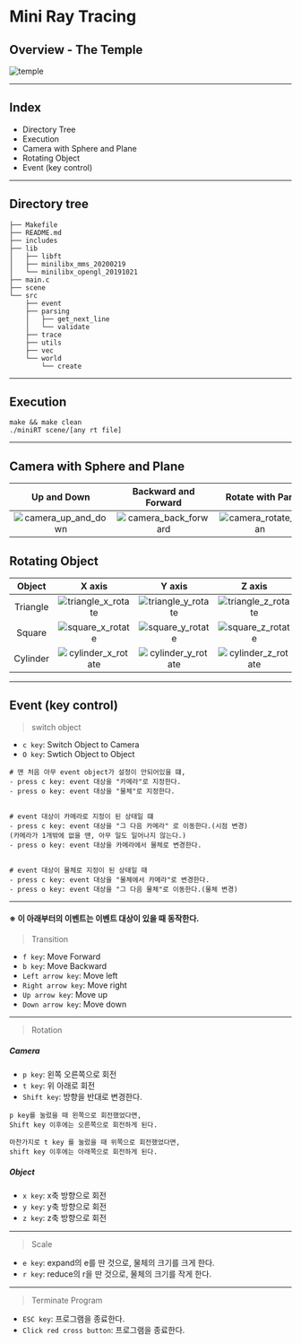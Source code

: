 # Mini Ray Tracing
## Overview - The Temple
![temple](https://user-images.githubusercontent.com/60311340/147248458-eb0099cf-8aa3-4bc8-a144-7e1a9d74d6fc.gif)

---
## Index
- Directory Tree
- Execution
- Camera with Sphere and Plane
- Rotating Object	
- Event (key control)
---
## Directory tree
```shell
├── Makefile
├── README.md
├── includes
├── lib
│   ├── libft
│   ├── minilibx_mms_20200219
│   └── minilibx_opengl_20191021
├── main.c
├── scene
└── src
    ├── event
    ├── parsing
    │   ├── get_next_line
    │   └── validate
    ├── trace
    ├── utils
    ├── vec
    └── world
        └── create
```
---
## Execution
```shell
make && make clean
./miniRT scene/[any rt file]
```
---
## Camera with Sphere and Plane
|Up and Down|Backward and Forward|Rotate with Pan|Rotate with Tilt|Object Transition|Camera Switching|
:-------------------------:|:-------------------------:|:-------------------------:|:-------------------------:|:-------------------------:|:-------------------------:
|![camera_up_and_down](https://user-images.githubusercontent.com/60311340/147249009-92aec9c1-53de-4845-af74-ba9facb151cb.gif)|![camera_back_forward](https://user-images.githubusercontent.com/60311340/147249016-221ee5ae-6807-482f-a5eb-fa13c02ac82e.gif)|![camera_rotate_pan](https://user-images.githubusercontent.com/60311340/147249026-19db7408-8710-4e2b-85d9-a0d083e9424c.gif)|![camera_rotate_tilt](https://user-images.githubusercontent.com/60311340/147249031-7dfb391d-2cb3-49ec-925b-8e040d1dc26f.gif)|![object_transition](https://user-images.githubusercontent.com/60311340/147249041-8243c7ac-d4bf-4796-9163-ac37b645226b.gif)|![camera_switching](https://user-images.githubusercontent.com/60311340/147249048-91fa2cf4-dc0f-4773-af07-2eaebc114689.gif)|


## Rotating Object
|Object|X axis|Y axis|Z axis|
:-------------------------:|:-------------------------:|:-------------------------:|:-------------------------:
|Triangle|![triangle_x_rotate](https://user-images.githubusercontent.com/60311340/147248551-30e2a0e6-c342-494c-8844-e480893f929a.gif)|![triangle_y_rotate](https://user-images.githubusercontent.com/60311340/147248561-d4d83187-83e7-4acf-857b-07256e7ad28a.gif)|![triangle_z_rotate](https://user-images.githubusercontent.com/60311340/147248565-f6032ded-2dcc-4595-9c0d-c3e54dc05abd.gif)|
|Square|![square_x_rotate](https://user-images.githubusercontent.com/60311340/147248569-a4552d00-967a-4316-ab32-afb3236d185b.gif)|![square_y_rotate](https://user-images.githubusercontent.com/60311340/147248573-89758f0e-994f-405e-a0bb-ae436145b442.gif)|![square_z_rotate](https://user-images.githubusercontent.com/60311340/147248574-8f97ba88-3435-4ca2-8843-e13e4ce416ee.gif)|
|Cylinder|![cylinder_x_rotate](https://user-images.githubusercontent.com/60311340/147248581-682adc0b-6325-497a-8c78-d83a6f33c371.gif)|![cylinder_y_rotate](https://user-images.githubusercontent.com/60311340/147248582-bc355878-b8b9-4269-aca8-ae006e47531f.gif)|![cylinder_z_rotate](https://user-images.githubusercontent.com/60311340/147248585-e965b24e-8314-4723-a3c8-6c8ba942a372.gif)|

---
## Event (key control)

> switch object
- `c key`: Switch Object to Camera
- `O key`: Swtich Object to Object

```shell
# 맨 처음 아무 event object가 설정이 안되어있을 떄,
- press c key: event 대상을 "카메라"로 지정한다.
- press o key: event 대상을 "물체"로 지정한다.


# event 대상이 카메라로 지정이 된 상태일 떄
- press c key: event 대상을 "그 다음 카메라" 로 이동한다.(시점 변경)
(카메라가 1개밖에 없을 땐, 아무 일도 일어나지 않는다.)
- press o key: event 대상을 카메라에서 물체로 변경한다.


# event 대상이 물체로 지정이 된 상태일 때
- press c key: event 대상을 "물체에서 카메라"로 변경한다.
- press o key: event 대상을 "그 다음 물체"로 이동한다.(물체 변경)
```
---

#### ※ 이 아래부터의 이벤트는 이벤트 대상이 있을 때 동작한다.
> Transition
- `f key`: Move Forward
- `b key`: Move Backward
- `Left arrow key`: Move left
- `Right arrow key`: Move right
- `Up arrow key`: Move up
- `Down arrow key`: Move down
---

> Rotation
##### Camera
- `p key`: 왼쪽 오른쪽으로 회전
- `t key`: 위 아래로 회전
- `Shift key`: 방향을 반대로 변경한다.
```shell
p key를 눌렀을 때 왼쪽으로 회전했었다면, 
Shift key 이후에는 오른쪽으로 회전하게 된다.

마찬가지로 t key 를 눌렀을 때 위쪽으로 회전했었다면,
shift key 이후에는 아래쪽으로 회전하게 된다.
```
##### Object
- `x key`: x축 방향으로 회전
- `y key`: y축 방향으로 회전
- `z key`: z축 방향으로 회전
---

> Scale
- `e key`: expand의 e를 딴 것으로, 물체의 크기를 크게 한다.
- `r key`: reduce의 r을 딴 것으로, 물체의 크기를 작게 한다.
---

> Terminate Program
- `ESC key`: 프로그램을 종료한다.
- `Click red cross button`: 프로그램을 종료한다.
